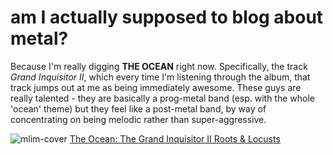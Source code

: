 # am I actually supposed to blog about metal?

Because I'm really digging **THE OCEAN** right now. Specifically, the track _Grand Inquisitor II_, which every time I'm listening through the album, that track jumps out at me as being immediately awesome.  These guys are really talented - they are basically a prog-metal band (esp. with the whole 'ocean' theme) but they feel like a post-metal band, by way of concentrating on being melodic rather than super-aggressive.

![mlim-cover](/content/images/ocean-anthropocentric.jpg "The Ocean - Anthropocentric")
[The Ocean: The Grand Inquisitor II Roots &amp; Locusts](../static/mp3/05-the-grand-inquisitor-ii-roots-locusts.mp3)

